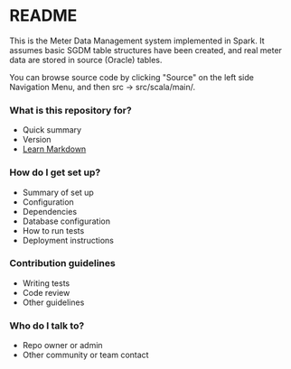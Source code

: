 # README #

This is the Meter Data Management system implemented in Spark. It assumes basic SGDM table structures have been created, and real meter data are stored in source (Oracle) tables.

You can browse source code by clicking "Source" on the left side Navigation Menu, and then src -> src/scala/main/.

### What is this repository for? ###

* Quick summary
* Version
* [Learn Markdown](https://bitbucket.org/tutorials/markdowndemo)

### How do I get set up? ###

* Summary of set up
* Configuration
* Dependencies
* Database configuration
* How to run tests
* Deployment instructions

### Contribution guidelines ###

* Writing tests
* Code review
* Other guidelines

### Who do I talk to? ###

* Repo owner or admin
* Other community or team contact